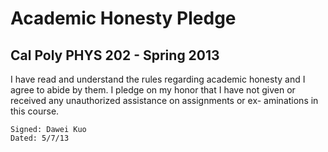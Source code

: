 Academic Honesty Pledge
=
Cal Poly PHYS 202 - Spring 2013
-
I have read and understand the rules regarding academic honesty and I agree to abide by them.
I pledge on my honor that I have not given or received any unauthorized assistance on assignments or ex-
aminations in this course.
  
	Signed: Dawei Kuo
	Dated: 5/7/13


